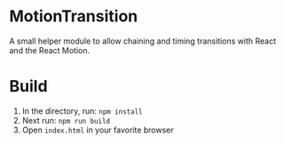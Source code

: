 # MotionTransition

A small helper module to allow chaining and timing transitions with React and the React Motion.

# Build
1. In the directory, run: `npm install`
1. Next run: `npm run build`
1. Open `index.html` in your favorite browser
